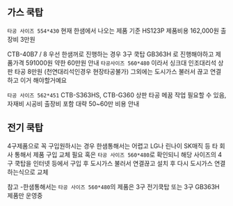 ## 가스 쿡탑
`타공 사이즈 554*430`
현재 한샘에서 나오는 제품 기준 HS123P 
제품비용 162,000원 
출장비 3만원

CTB-40B7 / 8
우선 한샘꺼로 진행하는 경우 
3구 쿡탑 GB363H 로 진행해야하고 제품가격 591000원
약한 60만원 안내
`타공사이즈 560*480` 이라서 싱크대 인조대리석 상판 타공 8만원 (천연대리석인경우 현장타공불가)
그외에는 도시가스 불러서 끊고 연결하고 이거 해야할거예요

`타공 사이즈 562*451`
CTB-S363HS, CTB-G360
상판 타공 메꿈 작업 필요할 수 있음, 자재비 시공비 출장비 포함 대략 50~60만 비용 안내


## 전기 쿡탑
4구제품으로 꼭 구입원하시는 경우 한샘통해서는 어렵고
LG나 린나이 SK매직 등 타 회사 통해서 제품 구입 교체 필요
혹은 `타공 사이즈 560*480`로 확인되니 해당 사이즈의 4구 쿡탑을 인터넷 등에서 구입 후 도시가스 불러서 연결끊고 설치 후 다시 도시가스 연결하는식으로 교체 

참고 -한샘통해서는 `타공 사이즈 560*480`의 제품은 3구 전기쿡탑 또는 3구 GB363H 제품만 운영중
